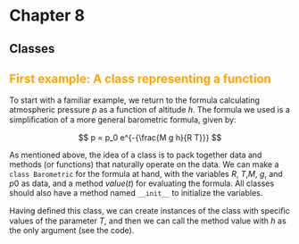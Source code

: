 # Chapter 8
## Classes

## <font color="orange">First example: A class representing a function</font>

To start with a familiar example, we return to the formula calculating atmospheric pressure $p$ as a
function of altitude $h$. The formula we used is a simpliﬁcation of a more general barometric formula, given by:

$$
p = p_0 e^{-{\frac{M g h}{R T}}} 
$$

As mentioned above, the idea of a class is to pack together data and
methods (or functions) that naturally operate on the data. We can make a
`class Barometric` for the formula at hand, with the variables $R$, $T$,$M$, $g$, and $p0$ as data, and a method $value(t)$ for evaluating the formula. All classes should also have a method named `__init__` to initialize the variables. 

Having deﬁned this class, we can create instances of the class with speciﬁc values of the parameter $T$, and then we can call the method value with $h$ as the only argument (see the code).
